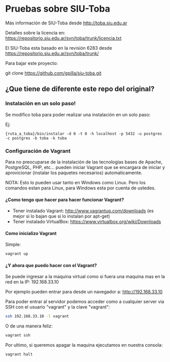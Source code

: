 Pruebas sobre SIU-Toba
========

Más información de SIU-Toba desde http://toba.siu.edu.ar

Detalles sobre la licencia en: https://repositorio.siu.edu.ar/svn/toba/trunk/licencia.txt

El SIU-Toba esta basado en la revisión 6283 desde https://repositorio.siu.edu.ar/svn/toba/trunk/

Para bajar este proyecto:

git clone https://github.com/gpilla/siu-toba.git

## ¿Que tiene de diferente este repo del original?

### Instalación en un solo paso!

Se modifico toba para poder realizar una instalación en un solo paso:

Ej:

```
{ruta_a_toba}/bin/instalar -d 0 -t 0 -h localhost -p 5432 -u postgres -c postgres -b toba -k toba
```

### Configuración de Vagrant

Para no preocuparse de la instalación de las tecnologías bases de Apache, PostgreSQL, PHP, etc... pueden iniciar Vagrant que se encargara
de iniciar y aprovicionar (instalar los paquetes necesarios) automaticamente.

NOTA: Esto lo pueden usar tanto en Windows como Linux. Pero los comandos estan para Linux, para Windows esta por cuenta de ustedes.

#### ¿Como tengo que hacer para hacer funcionar Vagrant?

* Tener instalado Vagrant: http://www.vagrantup.com/downloads (es mejor si lo bajan que si lo instalan por apt-get)
* Tener instalado VirtualBox: https://www.virtualbox.org/wiki/Downloads

#### Como inicializo Vagrant

Simple:

```sh
vagrant up
```

#### ¿Y ahora que puedo hacer con el Vagrant?

Se puede ingresar a la maquina virtual como si fuera una maquina mas en la red en la IP: 192.168.33.10

Por ejemplo pueden entrar para desde un navegador a: http://192.168.33.10

Para poder entrar al servidor podemos acceder como a cualquier server via SSH con el usuario "vagrant" y la clave "vagrant":

```sh
ssh 192.168.33.10 -l vagrant
```

O de una manera feliz:

```sh
vagrant ssh
```

Por ultimo, si queremos apagar la maquina ejecutamos en nuestra consola:

```sh
vagrant halt
```
